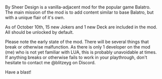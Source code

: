By Sheer Design is a vanilla-adjacent mod for the popular game Balatro. The main mission of the mod is to add content similar to base Balatro, but with a unique flair of it's own.

As of October 10th, 15 new Jokers and 1 new Deck are included in the mod. All should be unlocked by default.

Please note the early state of the mod. There will be several things that break or otherwise malfunction. As there is only 1 developer on the mod (me) who is not yet familiar with LUA, this is probably unavoidable at times. If anything breaks or otherwise fails to work in your playthrough, don't hesitate to contact me @blitzeyg on Discord.

Have a blast!
